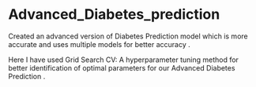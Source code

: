 # Advanced_Diabetes_prediction
Created an advanced version of Diabetes Prediction model which is more accurate and uses multiple models for better accuracy .

Here I have used Grid Search CV: A hyperparameter tuning method for better identification of optimal parameters for our Advanced Diabetes Prediction .
